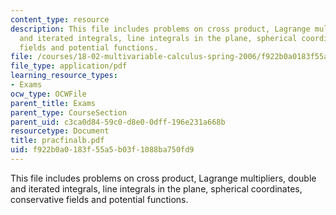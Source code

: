 ```yaml
---
content_type: resource
description: This file includes problems on cross product, Lagrange multipliers, double
  and iterated integrals, line integrals in the plane, spherical coordinates, conservative
  fields and potential functions.
file: /courses/18-02-multivariable-calculus-spring-2006/f922b0a0183f55a5b03f1088ba750fd9_pracfinalb.pdf
file_type: application/pdf
learning_resource_types:
- Exams
ocw_type: OCWFile
parent_title: Exams
parent_type: CourseSection
parent_uid: c3ca0d84-59c0-d8e0-0dff-196e231a668b
resourcetype: Document
title: pracfinalb.pdf
uid: f922b0a0-183f-55a5-b03f-1088ba750fd9
---
```

This file includes problems on cross product, Lagrange multipliers, double and iterated integrals, line integrals in the plane, spherical coordinates, conservative fields and potential functions.

